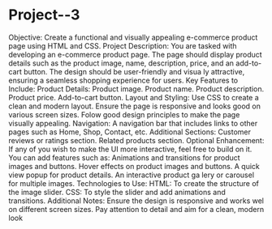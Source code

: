 # Project--3
 Objective:
 Create a functional and visually appealing e-commerce product page using HTML and CSS.
 Project Description:
 You are tasked with developing an e-commerce product page. The page should display product details 
such as the product image, name, description, price, and an add-to-cart button. The design should be 
user-friendly and visua ly attractive, ensuring a seamless shopping experience for users.
 Key Features to Include:
 Product Details:
 Product image.
 Product name.
 Product description.
 Product price.
 Add-to-cart button.
 Layout and Styling:
 Use CSS to create a clean and modern layout.
 Ensure the page is responsive and looks good on various screen sizes.
 Folow good design principles to make the page visually appealing.
 Navigation:
 A navigation bar that includes links to other pages such as Home, Shop, Contact, etc.
 Additional Sections:
Customer reviews or ratings section.
 Related products section.
 Optional Enhancement:
 If any of you wish to make the UI more interactive, feel free to build on it. You can add features such as:
 Animations and transitions for product images and buttons.
 Hover effects on product images and buttons.
 A quick view popup for product details.
 An interactive product ga lery or carousel for multiple images.
 Technologies to Use:
 HTML: To create the structure of the image slider.
 CSS: To style the slider and add animations and transitions.
 Additional Notes:
 Ensure the design is responsive and works wel on different screen sizes.
 Pay attention to detail and aim for a clean, modern look
